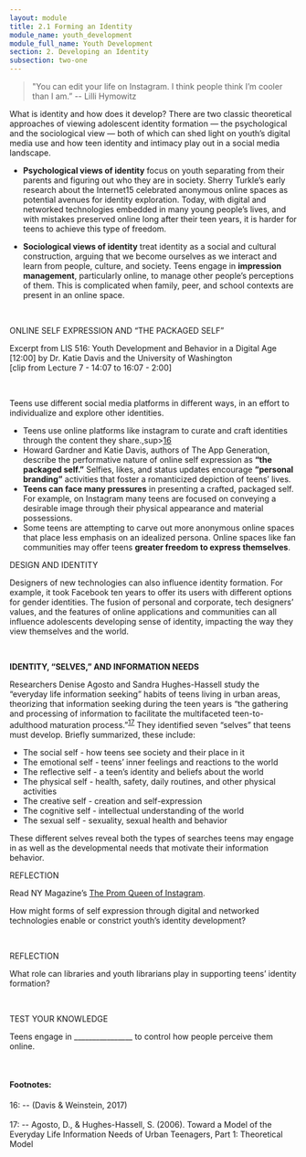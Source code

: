 ```yaml
---
layout: module
title: 2.1 Forming an Identity
module_name: youth_development
module_full_name: Youth Development
section: 2. Developing an Identity
subsection: two-one
---
```


>"You can edit your life on Instagram. I think people think I’m cooler than I am.” -- Lilli Hymowitz 

What is identity and how does it develop? There are two classic theoretical approaches of viewing adolescent identity formation — the psychological and the sociological view — both of which can shed light on youth’s digital media use and how teen identity and intimacy play out in a social media landscape. 

- **Psychological views of identity** focus on youth separating from their parents and figuring out who they are in society. Sherry Turkle’s early research about the Internet15 celebrated anonymous online spaces as potential avenues for identity exploration. Today, with digital and networked technologies embedded in many young people’s lives, and with mistakes preserved online long after their teen years, it is harder for teens to achieve this type of freedom.  

- **Sociological views of identity** treat identity as a social and cultural construction, arguing that we become ourselves as we interact and learn from people, culture, and society. Teens engage in **impression management**, particularly online, to manage other people’s perceptions of them. This is complicated when family, peer, and school contexts are present in an online space.  

<br>
<div class="explanatory">  

  <p><span class="box-title">ONLINE SELF EXPRESSION AND “THE PACKAGED SELF”</span></p> 

  <p>Excerpt from LIS 516: Youth Development and Behavior in a Digital Age [12:00] by Dr. Katie Davis and the University of     Washington <br>
  [clip from Lecture 7 - 14:07 to 16:07 - 2:00]
  </p> 

</div> 

<br> 

Teens use different social media platforms in different ways, in an effort to individualize and explore other identities.  

- Teens use online platforms like instagram to curate and craft identities through the content they share.,sup>[16](#fn16)</sup>  
- Howard Gardner and Katie Davis, authors of The App Generation, describe the performative nature of online self expression as **“the packaged self.”** Selfies, likes, and status updates encourage **“personal branding”** activities that foster a romanticized depiction of teens’ lives.  
- **Teens can face many pressures** in presenting a crafted, packaged self. For example, on Instagram many teens are focused on conveying a desirable image through their physical appearance and material possessions.  
- Some teens are attempting to carve out more anonymous online spaces that place less emphasis on an idealized persona. Online spaces like fan communities may offer teens **greater freedom to express themselves**.  

<div class="case_study_box">  
<p><span class="box-title">DESIGN AND IDENTITY</span></p> 
<p>Designers of new technologies can also influence identity formation. For example, it took Facebook ten years to offer its users with different options for gender identities. The fusion of personal and corporate, tech designers’ values, and the features of online applications and communities can all influence adolescents developing sense of identity, impacting the way they view themselves and the world.</p>  
</div> 
<br>

**IDENTITY, “SELVES,” AND INFORMATION NEEDS** 

Researchers Denise Agosto and Sandra Hughes-Hassell study the “everyday life information seeking” habits of teens living in urban areas, theorizing that information seeking during the teen years is “the gathering and processing of information to facilitate the multifaceted teen-to-adulthood maturation process.”<sup>[17](#fn17)</sup> They identified seven “selves” that teens must develop. Briefly summarized, these include: 

- The social self - how teens see society and their place in it 
- The emotional self - teens’ inner feelings and reactions to the world 
- The reflective self - a teen’s identity and beliefs about the world 
- The physical self - health, safety, daily routines, and other physical activities 
- The creative self - creation and self-expression 
- The cognitive self - intellectual understanding of the world 
- The sexual self - sexuality, sexual health and behavior  

These different selves reveal both the types of searches teens may engage in as well as the developmental needs that motivate their information behavior. 

<div class="reflection"> 

  <p><span class="box-title">REFLECTION</span></p> 

  <p>Read NY Magazine’s <a href="https://www.thecut.com/2015/09/lilli-hymowitz-prom-queen-of-instagram.html">The Prom Queen of Instagram</a>.  <br>

How might forms of self expression through digital and networked technologies enable or constrict youth’s identity development? </p>
</div> 
<br>
<div class="reflection"> 

  <p><span class="box-title">REFLECTION</span></p> 

  <p>What role can libraries and youth librarians play in supporting teens’ identity formation?</p>
</div> 
<br>
<div class="reflection"> 

  <p><span class="box-title">TEST YOUR KNOWLEDGE</span></p> 

  <p>Teens engage in ________________ to control how people perceive them online. </p>
</div> 
<br>


#### Footnotes:

<a name="fn16">16</a>:  -- (Davis & Weinstein, 2017)
<br>  
<a name="fn17">17</a>:  -- Agosto, D., & Hughes-Hassell, S. (2006). Toward a Model of the Everyday Life Information Needs of Urban Teenagers, Part 1: Theoretical Model

